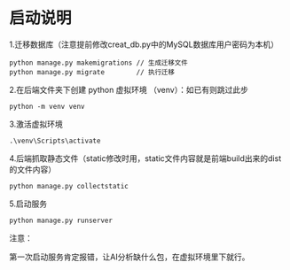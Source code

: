 # 启动说明

1.迁移数据库（注意提前修改creat_db.py中的MySQL数据库用户密码为本机）

```
python manage.py makemigrations // 生成迁移文件
python manage.py migrate		// 执行迁移
```

2.在后端文件夹下创建 python 虚拟环境 （venv）：如已有则跳过此步

```
python -m venv venv
```

3.激活虚拟环境

```
.\venv\Scripts\activate
```

4.后端抓取静态文件（static修改时用，static文件内容就是前端build出来的dist的文件内容）

```
python manage.py collectstatic
```

5.启动服务

```
python manage.py runserver
```

注意：

第一次启动服务肯定报错，让AI分析缺什么包，在虚拟环境里下就行。